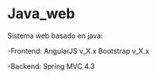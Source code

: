 # Java_web
Sistema web basado en java:

  -Frontend:
    AngularJS v_X.x
    Bootstrap v_X.x
    
  -Backend:
    Spring MVC 4.3
